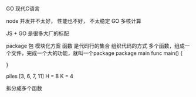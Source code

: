 GO 现代C语言

node 并发并不太好， 性能也不好， 不太稳定
GO 多核计算 

JS + GO 是很多大厂的标配

package 包 模块化方案
  函数 是代码行的集合 组织代码的方式
  多个函数，组成一个文件，完成一个大的功能，就叫一个package
  package main
  func main() {

  } 

  piles [3, 6, 7, 11]
  H = 8   K = 4

  拆分成多个函数